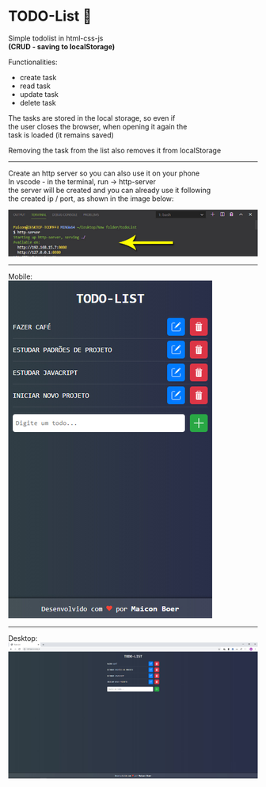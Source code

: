 # TODO-List 📌
Simple todolist in html-css-js   
**(CRUD - saving to localStorage)**  

Functionalities:  
- create task
- read task
- update task
- delete task

The tasks are stored in the local storage, so even if  
the user closes the browser, when opening it again the  
task is loaded (it remains saved)  

Removing the task from the list also removes it from localStorage

-------------  

Create an http server so you can also use it on your phone  
In vscode - in the terminal, run -> http-server  
the server will be created and you can already use it following  
the created ip / port, as shown in the image below:  

![](https://github.com/maiconboer/todolist-js/blob/master/assets/imgs/http-server.jpg)

-------------

Mobile:  
![](https://github.com/maiconboer/todolist-js/blob/master/assets/imgs/mobile.JPG)

-------------  


Desktop:  
![](https://github.com/maiconboer/todolist-js/blob/master/assets/imgs/desktop.JPG)
